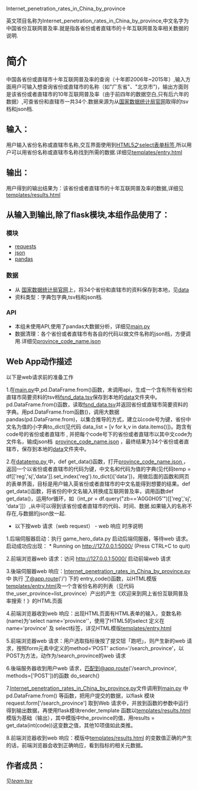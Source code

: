 Internet_penetration_rates_in_China_by_province

英文项目名称为Internet_penetration_rates_in_China_by_province,中文名字为中国省份互联网普及率.就是指各省份或者直辖市的十年互联网普及率相关数据的说明.
		
# 简介 
中国各省份或直辖市十年互联网普及率的查询（十年即2006年~2015年）,输入方面用户可输入想查询省份或直辖市的名称（如"广东省"、"北京市")，输出方面则是该省份或者直辖市的10年互联网普及率（由于前四年的数据空白,只有后六年的数据）,可查省份和直辖市一共34个.数据来源为从[国家数据统计局官网](http://data.stats.gov.cn/easyquery.htm?cn=E0103)取得的tsv档和json档.


		

## 输入：
用户输入省份名称或直辖市名称,交互界面使用到[HTML5之select表单标签](http://www.divcss5.com/html/h336.shtml),所以用户可以用省份名称或直辖市名称找到所需的数据.详细见[templates/entry.html](templates/entry.html)
## 输出：
用户得到的输出结果为：该省份或者直辖市的十年互联网普及率的数据,详细见[templates/results.html](templates/results.html)


## 从输入到输出,除了flask模块,本组作品使用了：

### 模块
* [requests](http://docs.python-requests.org/zh_CN/latest/user/quickstart.html)
* [json](https://docs.python.org/2/library/json.html)
* [pandas](http://stackoverflow.com/questions/22180993/pandas-dataframe-display-on-a-webpage)
### 数据
*  从 [国家数据统计局官网](http://data.stats.gov.cn/easyquery.htm?cn=E0103)上，将34个省份和直辖市的资料保存到本地，见[data](data)
*  资料类型：字典包字典,tsv档和json档.
### API
*  本组未使用API,使用了pandas大数据分析，详细见[main.py](main.py)
*  数据清理：各个省份或者直辖市有各自的代码以做文件名称的json档，方便调用.详细见[province_code_name.json ](province_code_name.json )

## Web App动作描述

以下是web请求前的准备工作

1.在[main.py](main.py)中,pd.DataFrame.from()函数，未调用api，生成一个含有所有省份和直辖市简要资料的tsv档[fsnd_data.tsv](fsnd_data.tsv)保存到本地的[data](data)文件夹中。pd.DataFrame.from()函数，读取[fsnd_data.tsv](fsnd_data.tsv)并返回省份或直辖市简要资料的字典。用pd.DataFrame.from函数()，调用大数据pandas(pd.DataFrame.from)，以集合推导的方式，建立以code号为键，省份中文名为值的小字典to_dict(见代码 data_list = [v for k,v in data.items()])。跑含有code号的省份或者直辖市 , 并把每个code号下的省份或者直辖市以其中文code为文件名，输成json档  [province_code_name.json](  province_code_name.json  )  ，最终结果为34个省份或者直辖市，保存到本地的[data](data)文件夹中。

2.在[datatemp.py ](datatemp.py )中，def get_data()函数，打开[province_code_name.json ](province_code_name.json )，返回一个以省份或者直辖市的代码为键，中文名和代码为值的字典(见代码temp = df[['reg','sj','data']].set_index('reg').to_dict()['data'])，用做后面的函数和网页的表单界面，目标是用户输入英省份或者直辖市的中文名能得到想要的结果。def get_data()函数，将省份的中文名输入转换成互联网普及率，调用函数def get_data()，运用for循环，如（int_pr = df.query("zb=='A0G0H05'")[['reg','sj', 'data']]）,从中可以得到该省份或者直辖市的代码、时间、数据.如果输入的名称不存在,与数据的json放一起.

* 以下按web 请求（web request） - web 响应 时序说明

1.后端伺服器启动：执行 game_hero_data.py 启动后端伺服器，等待web 请求。启动成功应出现： * Running on http://127.0.0.1:5000/ (Press CTRL+C to quit)

2.前端浏览器web 请求：访问 http://127.0.0.1:5000/ 启动前端web 请求

3.後端伺服器web 响应：[Internet_penetration_rates_in_China_by_province.py](Internet_penetration_rates_in_China_by_province.py) 中 执行 了@app.route('/') 下的 entry_code()函数，以HTML模版[templates/entry.html](templates/entry.html)及一个含省份名称的列表（见代码 the_user_province=list_province）产出的产生《欢迎来到网上省份互联网普及率搜索！》的HTML页面

4.前端浏览器收到web 响应：出现HTML页面有HTML表单的输入，变数名称(name)为'select name='province''，使用了HTML5的select 定义在 name='province' 及 select标签，详见HTML模版[templates/entry.html](templates/entry.html)

5.前端浏览器web 请求：用户选取指标後按了提交钮「跑吧」，则产生新的web 请求，按照form元素中定义的method='POST' action='/search_province'，以POST为方法，动作为/search_province的web 请求

6.後端服务器收到用户web 请求，匹配到@app.route('/search_province', methods=['POST'])的函数 do_search()

7.[Internet_penetration_rates_in_China_by_province.py](Internet_penetration_rates_in_China_by_province.py)文件调用到[main.py](main.py) 中 pd.DataFrame.from() 等函数，把用户提交的数据，以flask 模块request.form['/search_province']	取到Web 请求中，并放到函数的参数中运行得到输出数据，再使用flask模块render_template 函数以[templates/results.html](templates/results.htm)模版为基础（输出），其中模版中the_province的值，用results = get_data(int(code))这变数之值，其他10项值如此类推。

8.前端浏览器收到web 响应：模版中[templates/results.html](templates/results.html) 的变数值正确的产生的话，前端浏览器会收到正确响应，看到指标的相关元数据。

## 作者成员：
见[_team_.tsv](_team_/_team_.tsv)


		
